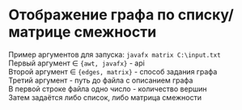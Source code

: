 # Отображение графа по списку/матрице смежности
Пример аргументов для запуска: `javafx matrix C:\input.txt` </br>
Первый аргумент ∈ `{awt, javafx}` - api </br>
Второй аргумент ∈ `{edges, matrix}` - способ задания графа </br>
Третий аргумент - путь до файла с описанием графа </br>
В первой строке файла одно число - количество вершин </br>
Затем задаётся либо список, либо матрица смежности
